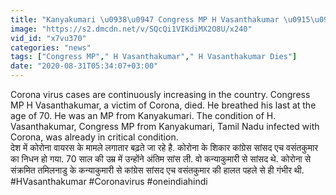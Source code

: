 ```yaml
---
title: "Kanyakumari \u0938\u0947 Congress MP H Vasanthakumar \u0915\u093e \u0928\u093f\u0927\u0928, Coronavirus \u0938\u0947 \u0925\u0947 \u0938\u0902\u0915\u094d\u0930\u092e\u093f\u0924 \u0935\u0928\u0907\u0902\u0921\u093f\u092f\u093e \u0939\u093f\u0902\u0926\u0940"
image: "https://s2.dmcdn.net/v/SQcQi1VIKdiMX2O8U/x240"
vid_id: "x7vu370"
categories: "news"
tags: ["Congress MP"," H Vasanthakumar"," H Vasanthakumar Dies"]
date: "2020-08-31T05:34:07+03:00"
---
```

Corona virus cases are continuously increasing in the country. Congress MP H Vasanthakumar, a victim of Corona, died. He breathed his last at the age of 70. He was an MP from Kanyakumari. The condition of H. Vasanthakumar, Congress MP from Kanyakumari, Tamil Nadu infected with Corona, was already in critical condition.  <br>देश में कोरोना वायरस के मामले लगातार बढ़ते जा रहे है. कोरोना के शिकार कांग्रेस सांसद एच वसंतकुमार का निधन हो गया. 70 साल की उम्र में उन्होंने अंतिम सांस ली.  वो कन्याकुमारी से सांसद थे. कोरोना से संक्रमित तमिलनाडु के कन्याकुमारी से कांग्रेस सांसद एच वसंतकुमार की हालत पहले से ही गंभीर थी.   <br>#HVasanthakumar #Coronavirus #oneindiahindi
